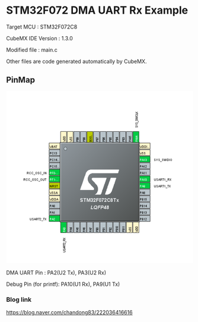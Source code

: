 # STM32F072 DMA UART Rx Example


Target MCU : STM32F072C8

CubeMX IDE Version : 1.3.0

Modified file : main.c

Other files are code generated automatically by CubeMX.


## PinMap

![pinout.png](./img/pinout.png)


DMA UART Pin : PA2(U2 Tx), PA3(U2 Rx)

Debug Pin (for printf):  PA10(U1 Rx), PA9(U1 Tx)


### Blog link

https://blog.naver.com/chandong83/222036416616